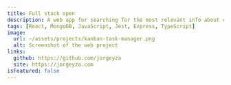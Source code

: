 ```yaml
---
title: Full stack open
description: A web app for searching for the most relevant info about countries, using the REST Countries API. UI design by frontendmentor.io
tags: [React, MongoDB, JavaScript, Jest, Express, TypeScript]
image:
  url: ~/assets/projects/kanban-task-manager.png
  alt: Screenshot of the web project
links:
  github: https://github.com/jorgeyza
  site: https://jorgeyza.com
isFeatured: false
---
```

